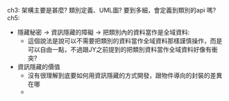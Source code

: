 ch3:
	架構主要是甚麼? 類別定義、UML圖? 要到多細，會定義到類別的api 嗎?
ch5:
* 隱藏秘密 -> 資訊隱藏的障礙 -> 把類別內的資料當作是全域資料: 
	* 這個說法是說可以不需要把類別的資料當作全域資料那樣謹慎操作，而是可以自由一點，不過跟JY之前提到的把類別資料當作全域資料好像有衝突?
* 資訊隱藏的價值
	* 沒有很理解到底要如何用資訊隱藏的方式開發，跟物件導向的封裝的差異在哪
	* 
<!--stackedit_data:
eyJoaXN0b3J5IjpbMTM5MTI4NDg1MSw1MTkyMTk2NywtMTk2OD
Q1MjEwXX0=
-->